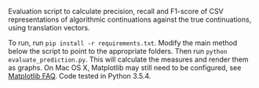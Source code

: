 Evaluation script to calculate precision, recall and F1-score of CSV representations of algorithmic continuations against the true continuations, using translation vectors.

To run, run `pip install -r requirements.txt`. Modify the main method below the script to point to the appropriate folders. Then run `python evaluate_prediction.py`. This will calculate the measures and render them as graphs. On Mac OS X, Matplotlib may still need to be configured, see [Matplotlib FAQ](https://matplotlib.org/faq/osx_framework.html). Code tested in Python 3.5.4.